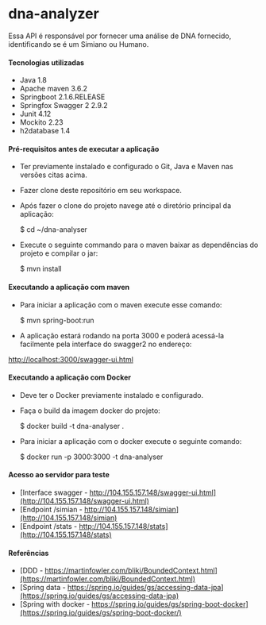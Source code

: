 # dna-analyzer
Essa API é responsável por fornecer uma análise de DNA fornecido, identificando se é um Simiano ou Humano.


#### Tecnologias utilizadas

 * Java 1.8
 * Apache maven 3.6.2
 * Springboot 2.1.6.RELEASE
 * Springfox Swagger 2 2.9.2
 * Junit 4.12
 * Mockito 2.23
 * h2database 1.4 

#### Pré-requisitos antes de executar a aplicação 

 * Ter previamente instalado e configurado o Git, Java e Maven nas versões citas acima.
  
 * Fazer clone deste repositório em seu workspace.
 
 * Após fazer o clone do projeto navege até o diretório principal da aplicação:
 
	$ cd ~/dna-analyser 

 * Execute o seguinte commando para o maven baixar as dependências do projeto e compilar o jar:

	$ mvn install
 
#### Executando a aplicação com maven

 *  Para iniciar a aplicação com o maven execute esse comando:
 
	$ mvn spring-boot:run
	
 * A aplicação estará rodando na porta 3000 e poderá acessá-la facilmente pela interface do swagger2 no endereço: 
 
[http://localhost:3000/swagger-ui.html](http://localhost:3000/swagger-ui.html)

#### Executando a aplicação com Docker

 * Deve ter o Docker previamente instalado e configurado.
	
 * Faça o build da imagem docker do projeto:
 
	$ docker build -t dna-analyser .
	
 * Para iniciar a aplicação com o docker execute o seguinte comando:
 
	$ docker run -p 3000:3000 -t dna-analyser
	
	
#### Acesso ao servidor para teste

 * [Interface swagger - http://104.155.157.148/swagger-ui.html](http://104.155.157.148/swagger-ui.html)
 * [Endpoint /simian - http://104.155.157.148/simian](http://104.155.157.148/simian)
 * [Endpoint /stats - http://104.155.157.148/stats](http://104.155.157.148/stats)
	

#### Referências

 * [DDD - https://martinfowler.com/bliki/BoundedContext.html](https://martinfowler.com/bliki/BoundedContext.html)
 * [Spring data - https://spring.io/guides/gs/accessing-data-jpa](https://spring.io/guides/gs/accessing-data-jpa)
 * [Spring with docker - https://spring.io/guides/gs/spring-boot-docker](https://spring.io/guides/gs/spring-boot-docker/)
	 
